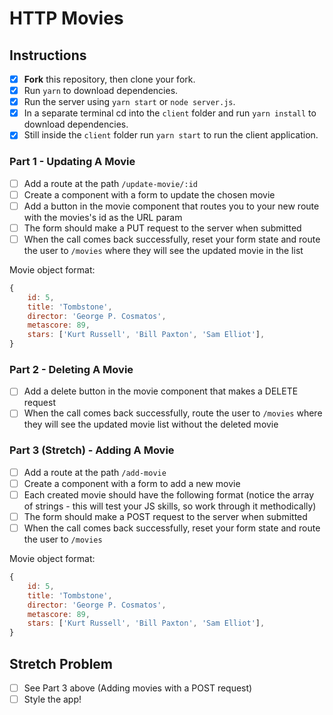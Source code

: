# HTTP Movies

## Instructions

-   [x] **Fork** this repository, then clone your fork.
-   [x] Run `yarn` to download dependencies.
-   [x] Run the server using `yarn start` or `node server.js`.
-   [x] In a separate terminal cd into the `client` folder and run `yarn install` to download dependencies.
-   [x] Still inside the `client` folder run `yarn start` to run the client application.

### Part 1 - Updating A Movie

-   [ ] Add a route at the path `/update-movie/:id`
-   [ ] Create a component with a form to update the chosen movie
-   [ ] Add a button in the movie component that routes you to your new route with the movies's id as the URL param
-   [ ] The form should make a PUT request to the server when submitted
-   [ ] When the call comes back successfully, reset your form state and route the user to `/movies` where they will see the updated movie in the list

Movie object format:

```js
{
    id: 5,
    title: 'Tombstone',
    director: 'George P. Cosmatos',
    metascore: 89,
    stars: ['Kurt Russell', 'Bill Paxton', 'Sam Elliot'],
}
```

### Part 2 - Deleting A Movie

-   [ ] Add a delete button in the movie component that makes a DELETE request
-   [ ] When the call comes back successfully, route the user to `/movies` where they will see the updated movie list without the deleted movie

### Part 3 (Stretch) - Adding A Movie

-   [ ] Add a route at the path `/add-movie`
-   [ ] Create a component with a form to add a new movie
-   [ ] Each created movie should have the following format (notice the array of strings - this will test your JS skills, so work through it methodically)
-   [ ] The form should make a POST request to the server when submitted
-   [ ] When the call comes back successfully, reset your form state and route the user to `/movies`

Movie object format:

```js
{
    id: 5,
    title: 'Tombstone',
    director: 'George P. Cosmatos',
    metascore: 89,
    stars: ['Kurt Russell', 'Bill Paxton', 'Sam Elliot'],
}
```

## Stretch Problem

-   [ ] See Part 3 above (Adding movies with a POST request)
-   [ ] Style the app!
